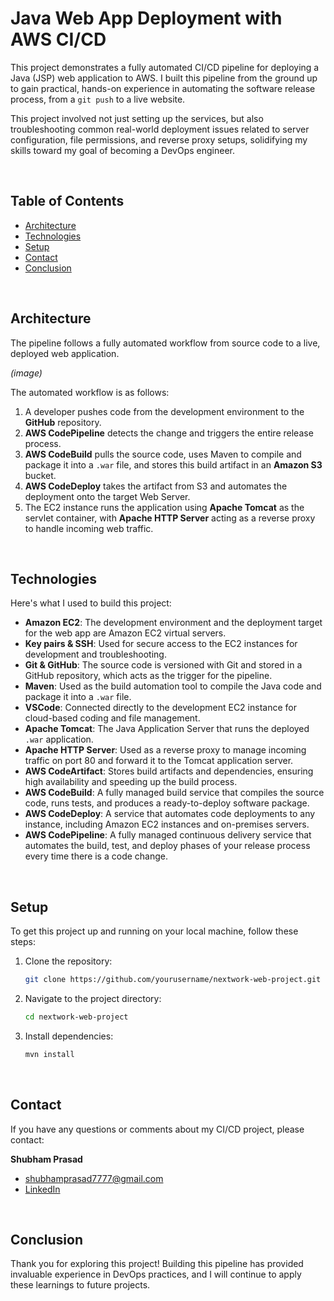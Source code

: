 # Java Web App Deployment with AWS CI/CD

This project demonstrates a fully automated CI/CD pipeline for deploying a Java (JSP) web application to AWS. I built this pipeline from the ground up to gain practical, hands-on experience in automating the software release process, from a `git push` to a live website.

This project involved not just setting up the services, but also troubleshooting common real-world deployment issues related to server configuration, file permissions, and reverse proxy setups, solidifying my skills toward my goal of becoming a DevOps engineer.

<br>

## Table of Contents
- [Architecture](#architecture)
- [Technologies](#technologies)
- [Setup](#setup)
- [Contact](#contact)
- [Conclusion](#conclusion)

<br>

## Architecture
The pipeline follows a fully automated workflow from source code to a live, deployed web application.

*(image)*

The automated workflow is as follows:
1. A developer pushes code from the development environment to the **GitHub** repository.
2. **AWS CodePipeline** detects the change and triggers the entire release process.
3. **AWS CodeBuild** pulls the source code, uses Maven to compile and package it into a `.war` file, and stores this build artifact in an **Amazon S3** bucket.
4. **AWS CodeDeploy** takes the artifact from S3 and automates the deployment onto the target Web Server.
5. The EC2 instance runs the application using **Apache Tomcat** as the servlet container, with **Apache HTTP Server** acting as a reverse proxy to handle incoming web traffic.

<br>

## Technologies
Here's what I used to build this project:

- **Amazon EC2**: The development environment and the deployment target for the web app are Amazon EC2 virtual servers.
- **Key pairs & SSH**: Used for secure access to the EC2 instances for development and troubleshooting.
- **Git & GitHub**: The source code is versioned with Git and stored in a GitHub repository, which acts as the trigger for the pipeline.
- **Maven**: Used as the build automation tool to compile the Java code and package it into a `.war` file.
- **VSCode**: Connected directly to the development EC2 instance for cloud-based coding and file management.
- **Apache Tomcat**: The Java Application Server that runs the deployed `.war` application.
- **Apache HTTP Server**: Used as a reverse proxy to manage incoming traffic on port 80 and forward it to the Tomcat application server.
- **AWS CodeArtifact**: Stores build artifacts and dependencies, ensuring high availability and speeding up the build process.
- **AWS CodeBuild**: A fully managed build service that compiles the source code, runs tests, and produces a ready-to-deploy software package.
- **AWS CodeDeploy**: A service that automates code deployments to any instance, including Amazon EC2 instances and on-premises servers.
- **AWS CodePipeline**: A fully managed continuous delivery service that automates the build, test, and deploy phases of your release process every time there is a code change.

<br>

## Setup
To get this project up and running on your local machine, follow these steps:

1. Clone the repository:
   ```bash
   git clone https://github.com/yourusername/nextwork-web-project.git
   ```

2. Navigate to the project directory:
   ```bash
   cd nextwork-web-project
   ```

3. Install dependencies:
   ```bash
   mvn install
   ```

<br>

## Contact

If you have any questions or comments about my CI/CD project, please contact:

**Shubham Prasad**
- shubhamprasad7777@gmail.com
- [LinkedIn](https://linkedin.com/in/your-profile)

<br>

## Conclusion

Thank you for exploring this project! Building this pipeline has provided invaluable experience in DevOps practices, and I will continue to apply these learnings to future projects.
